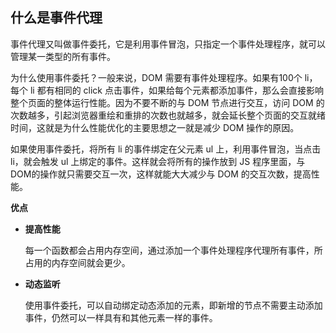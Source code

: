 ## 什么是事件代理

事件代理又叫做事件委托，它是利用事件冒泡，只指定一个事件处理程序，就可以管理某一类型的所有事件。

为什么使用事件委托？一般来说，DOM 需要有事件处理程序。如果有100个 li，每个 li 都有相同的 click 点击事件，如果给每个元素都添加事件，那么会直接影响整个页面的整体运行性能。因为不要不断的与 DOM 节点进行交互，访问 DOM 的次数越多，引起浏览器重绘和重排的次数也就越多，就会延长整个页面的交互就绪时间，这就是为什么性能优化的主要思想之一就是减少 DOM 操作的原因。

如果使用事件委托，将所有 li 的事件绑定在父元素 ul 上，利用事件冒泡，当点击 li，就会触发 ul 上绑定的事件。这样就会将所有的操作放到 JS 程序里面，与 DOM的操作就只需要交互一次，这样就能大大减少与 DOM 的交互次数，提高性能。

**优点**

- **提高性能**

  每一个函数都会占用内存空间，通过添加一个事件处理程序代理所有事件，所占用的内存空间就会更少。

- **动态监听**

  使用事件委托，可以自动绑定动态添加的元素，即新增的节点不需要主动添加事件，仍然可以一样具有和其他元素一样的事件。